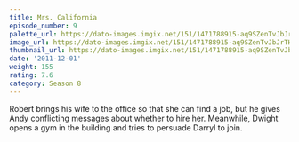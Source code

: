 ```yaml
---
title: Mrs. California
episode_number: 9
palette_url: https://dato-images.imgix.net/151/1471788915-aq9SZenTvJbJrTHKsNrqchbjW0B.jpg?ixlib=rb-1.1.0&ch=DPR%2CWidth&auto=enhance&palette=json
image_url: https://dato-images.imgix.net/151/1471788915-aq9SZenTvJbJrTHKsNrqchbjW0B.jpg?ixlib=rb-1.1.0&ch=DPR%2CWidth&auto=compress%2Cformat&w=500
thumbnail_url: https://dato-images.imgix.net/151/1471788915-aq9SZenTvJbJrTHKsNrqchbjW0B.jpg?ixlib=rb-1.1.0&ch=DPR%2CWidth&auto=enhance&w=500&h=280&fit=crop&fm=jpg
date: '2011-12-01'
weight: 155
rating: 7.6
category: Season 8
---
```


Robert brings his wife to the office so that she can find a job, but he gives Andy conflicting messages about whether to hire her. Meanwhile, Dwight opens a gym in the building and tries to persuade Darryl to join.